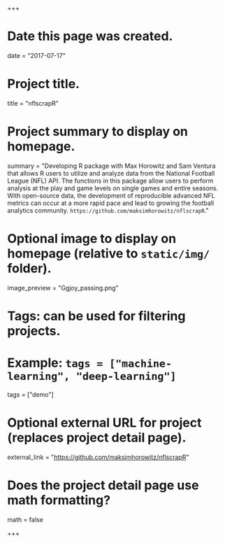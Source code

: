 +++
# Date this page was created.
date = "2017-07-17"

# Project title.
title = "nflscrapR"

# Project summary to display on homepage.
summary = "Developing R package with Max Horowitz and Sam Ventura that allows R users to utilize and analyze data from the National Football League (NFL) API. The functions in this package allow users to perform analysis at the play and game levels on single games and entire seasons. With open-source data, the development of reproducible advanced NFL metrics can occur at a more rapid pace and lead to growing the football analytics community. `https://github.com/maksimhorowitz/nflscrapR`."

# Optional image to display on homepage (relative to `static/img/` folder).
image_preview = "Ggjoy_passing.png"

# Tags: can be used for filtering projects.
# Example: `tags = ["machine-learning", "deep-learning"]`
tags = ["demo"]

# Optional external URL for project (replaces project detail page).
external_link = "https://github.com/maksimhorowitz/nflscrapR"

# Does the project detail page use math formatting?
math = false

+++

